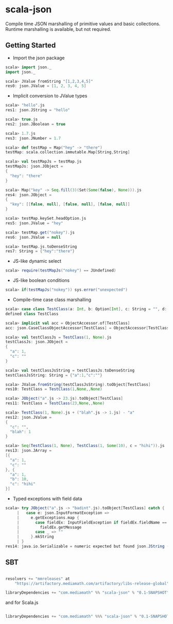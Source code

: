scala-json
==========
Compile time JSON marshalling of primitive values and basic collections. Runtime
marshalling is available, but not required.

Getting Started
---------------

* Import the json package
```scala
scala> import json._
import json._

scala> JValue fromString "[1,2,3,4,5]"
res0: json.JValue = [1, 2, 3, 4, 5]
```
* Implicit conversion to JValue types
```scala
scala> "hello".js
res1: json.JString = "hello"

scala> true.js
res2: json.JBoolean = true

scala> 1.7.js
res3: json.JNumber = 1.7

scala> def testMap = Map("hey" -> "there")
testMap: scala.collection.immutable.Map[String,String]

scala> val testMapJs = testMap.js
testMapJs: json.JObject = 
{
  "hey": "there"
}

scala> Map("key" -> Seq.fill(3)(Set(Some(false), None))).js
res4: json.JObject = 
{
  "key": [[false, null], [false, null], [false, null]]
}

scala> testMap.keySet.headOption.js
res5: json.JValue = "hey"

scala> testMap.get("nokey").js
res6: json.JValue = null

scala> testMap.js.toDenseString
res7: String = {"hey":"there"}
```
* JS-like dynamic select
```scala
scala> require(testMapJs("nokey") == JUndefined)
```
* JS-like boolean conditions
```scala
scala> if(testMapJs("nokey")) sys.error("unexpected")
```
* Compile-time case class marshalling
```scala
scala> case class TestClass(a: Int, b: Option[Int], c: String = "", d: Option[Int] = None)
defined class TestClass

scala> implicit val acc = ObjectAccessor.of[TestClass]
acc: json.CaseClassObjectAccessor[TestClass] = ObjectAccessor[TestClass]

scala> val testClassJs = TestClass(1, None).js
testClassJs: json.JObject = 
{
  "a": 1, 
  "c": ""
}

scala> val testClassJsString = testClassJs.toDenseString
testClassJsString: String = {"a":1,"c":""}

scala> JValue.fromString(testClassJsString).toObject[TestClass]
res10: TestClass = TestClass(1,None,,None)

scala> JObject("a".js -> 23.js).toObject[TestClass]
res11: TestClass = TestClass(23,None,,None)

scala> TestClass(1, None).js + ("blah".js -> 1.js) - "a"
res12: json.JValue = 
{
  "c": "", 
  "blah": 1
}

scala> Seq(TestClass(1, None), TestClass(1, Some(10), c = "hihi")).js
res13: json.JArray = 
[{
  "a": 1, 
  "c": ""
}, {
  "a": 1, 
  "b": 10, 
  "c": "hihi"
}]
```
* Typed exceptions with field data
```scala
scala> try JObject("a".js -> "badint".js).toObject[TestClass] catch {
     |   case e: json.InputFormatException =>
     |     e.getExceptions.map {
     |       case fieldEx: InputFieldException if fieldEx.fieldName == "a" =>
     |         fieldEx.getMessage
     |       case _ => ""
     |     }.mkString
     | }
res14: java.io.Serializable = numeric expected but found json.JString (of value "badint")
```

SBT
---

```scala

resolvers += "mmreleases" at
    "https://artifactory.mediamath.com/artifactory/libs-release-global"

libraryDependencies += "com.mediamath" %% "scala-json" % "0.1-SNAPSHOT"

```

and for Scala.js

```scala

libraryDependencies += "com.mediamath" %%% "scala-json" % "0.1-SNAPSHOT"

```

